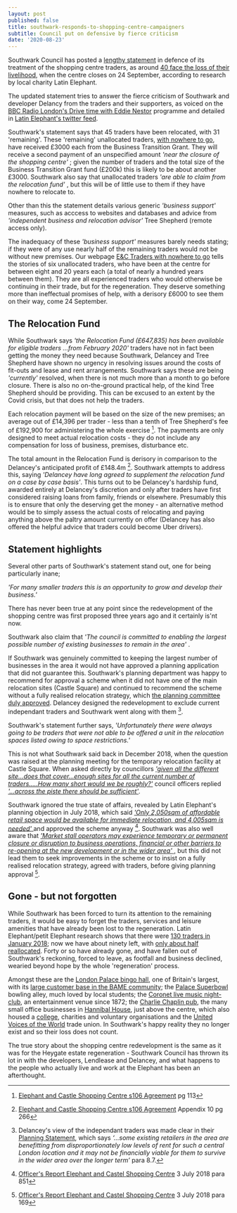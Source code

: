 ```yaml
---
layout: post
published: false
title: southwark-responds-to-shopping-centre-campaigners
subtitle: Council put on defensive by fierce criticism
date: '2020-08-23'
---
```

 

Southwark Council has posted a [lengthy statement](https://www.southwark.gov.uk/regeneration/elephant-and-castle?chapter=13) in defence of its treatment of the shopping centre traders, as around [40 face the loss of their livelihood](https://latinelephant.org/displaced-traders-with-no-relocation/#Sayed), when the centre closes on 24 September, according to research by local charity Latin Elephant.

The updated statement tries to answer the fierce criticism of Southwark and developer Delancy from the traders and their supporters, as voiced on the [BBC Radio London's Drive time with Eddie Nestor](https://www.bbc.co.uk/sounds/play/p08pkr7b) programme and detailed in [Latin Elephant's twitter feed](https://twitter.com/LatinElephant?ref_src=twsrc%5Egoogle%7Ctwcamp%5Eserp%7Ctwgr%5Eauthor).

Southwark's statement says that 45 traders have been relocated, with 31 'remaining'.  These 'remaining' unallocated traders, [with nowhere to go](https://twitter.com/LatinElephant), have received £3000 each from the Business Transition Grant.  They will receive a second payment of an unspecified amount _'near the closure of the shopping centre'_ ;  given the number of traders and the total size of the Business Transition Grant fund (£200k) this is likely to be about another £3000.  Southwark also say that unallocated traders _'are able to claim from the relocation fund'_ , but this will be of little use to them if they have nowhere to relocate to.

Other than this the statement details various generic _'business support'_ measures, such as acccess to websites and databases and advice from _'independent business and relocation advisor'_ Tree Shepherd (remote access only).

The inadequacy of these _'business support'_ measures barely needs stating; if they were of any use nearly half of the remaining traders would not be without new premises.  Our webpage [E&C Traders with nowhere to go](http://35percent.org/traders-expelled-by-regeneration/) tells the stories of six unallocated traders, who have been at the centre for between eight and 20 years each (a total of nearly a hundred years between them). They are all experienced traders who would otherwise be continuing in their trade, but for the regeneration.  They deserve something more than ineffectual promises of help, with a derisory £6000 to see them on their way, come 24 September.

## The Relocation Fund

While Southwark says _'the Relocation Fund (£647,835) has been available for eligible traders ...from February 2020'_ traders have not in fact been getting the money they need because Southwark, Delancey and Tree Shepherd have shown no urgency in resolving issues around the costs of fit-outs and lease and rent arrangements.  Southwark says these are being _'currently'_ resolved, when there is not much more than a month to go before closure.  There is also no on-the-ground practical help, of the kind Tree Shepherd should be providing.  This can be excused to an extent by the Covid crisis, but that does not help the traders.

Each relocation payment will be based on the size of the new premises; an average out of £14,396 per trader - less than a tenth of Tree Shepherd's fee of £192,900 for administering the whole exercise [^1].  The payments are only designed to meet actual relocation costs - they do not include any compensation for loss of business, premises, disturbance etc.

The total amount in the Relocation Fund is derisory in comparison to the Delancey's anticipated profit of £148.4m [^2]. Southwark attempts to address this, saying _'Delancey have long agreed to supplement the relocation fund on a case by case basis'_.  This turns out to be Delancey's hardship fund, awarded entirely at Delancey's discretion and only after traders have first considered raising loans from family, friends or elsewhere.  Presumably this is to ensure that only the deserving get the money - an alternative method would be to simply assess the actual costs of relocating and paying anything above the paltry amount currently on offer (Delancey has also offered the helpful advice that traders could become Uber drivers).

## Statement highlights

Several other parts of Southwark's statement stand out, one for being particularly inane;

_'For many smaller traders this is an opportunity to grow and develop their business.'_

There has never been true at any point since the redevelopment of the shopping centre was first proposed three years ago and it certainly is'nt now.

Southwark also claim that _'The council is committed to enabling the largest possible number of existing businesses to remain in the area'_ .

If Southwark was genuinely committed to keeping the largest number of businesses in the area it would not have approved a planning application that did not guarantee this.  Southwark's planning department was happy to recommend for approval a scheme when it did not have one of the main relocation sites (Castle Square) and continued to recommend the scheme without a fully realised relocation strategy, which [the planning committee duly approved](http://moderngov.southwark.gov.uk/mgAi.aspx?ID=49413). Delancey designed the redevelopment to exclude current independant traders and Southwark went along with them [^3].  

Southwark's statement further says, _'Unfortunately there were always going to be traders that were not able to be offered a unit in
the relocation spaces listed owing to space restrictions.'_

This is not what Southwark said back in December 2018, when the question was raised at the planning meeting for the temporary relocation facility at Castle Square. When asked directly by councillors [_'given all the different site...does that cover...enough sites for all the current number of traders.....How many short would we be roughly?'_](https://twitter.com/elephant_petit/status/1081278395504197633) council officers replied [ _'...across the piste there should be sufficient'_](https://twitter.com/elephant_petit/status/1081278395504197633).

Southwark ignored the true state of affairs, revealed by Latin Elephant's planning objection in July 2018, which said [ _'Only 2,050sqm of affordable retail space would be available for immediate relocation, and 4,005sqm is needed'_ ](http://planbuild.southwark.gov.uk/documents/?GetDocument=%7b%7b%7b!HvOs1eG7BYgl0hYZ8SIm5w%3d%3d!%7d%7d%7d) and approved the scheme anyway [^4]. Southwark was also well aware that [ _'Market stall operators may experience temporary or permanent closure or disruption to business operations, financial or other barriers to re-opening at the new development or in the wider area'_  ,](http://planbuild.southwark.gov.uk/documents/?GetDocument=%7b%7b%7b!HvOs1eG7BYgl0hYZ8SIm5w%3d%3d!%7d%7d%7d) but this did not lead them to seek improvements in the scheme or to insist on a fully realised relocation strategy, agreed with traders, before giving planning approval [^5].

## Gone - but not forgotten

While Southwark has been forced to turn its attention to the remaining traders, it would be easy to forget the traders, services and leisure amenities that have already been lost to the regeneration.  Latin Elephant/petit Elephant research shows that there were [130 traders in January 2018](https://latinelephant.org/map/); now we have about ninety left, with [only about half reallocated](https://latinelephant.org/displaced-traders-with-no-relocation/#Sayed).  Forty or so have already gone, and have fallen out of Southwark's reckoning, forced to leave, as footfall and business declined, wearied beyond hope by the whole 'regeneration' process.

Amongst these are the [London Palace bingo hall](http://www.palacebingo.co.uk/london-palace/), one of Britain's largest, with its [large customer base in the BAME community](https://www.southwarknews.co.uk/news/demolition-elephant-castle-shopping-centre-bingo-hall-impact-bme-elderly-ladies-break-community/); the [Palace Superbowl](https://www.facebook.com/londonbowling/) bowling alley, much loved by local students; the [Coronet live music night-club](https://en.wikipedia.org/wiki/The_Coronet), an entertainment venue since 1872; the [Charlie Chaplin pub](https://www.youtube.com/watch?v=3S_S3ZNZYq8),  the many small office businesses in [Hannibal House](https://www.london-se1.co.uk/news/view/4703), just above the centre, which also housed a [college](https://www.london-se1.co.uk/news/view/7978), charities and voluntary organisations and the [United Voices of the World](https://www.uvwunion.org.uk/news/uvw-needs-new-home) trade union.  In Southwark's happy reality they no longer exist and so their loss does not count.

The true story about the shopping centre redevelopment is the same as it was for the Heygate estate regeneration - Southwark Council has thrown its lot in with the developers, Lendlease and Delancey, and what happens to the people who actually live and work at the Elephant has been an afterthought.




[^1]: [Elephant and Castle Shopping Centre s106 Agreement](https://www.docdroid.net/wIuSC8m/shoppingcentres106-pdf) pg 113  

[^2]: [Elephant and Castle Shopping Centre s106 Agreement](https://www.docdroid.net/wIuSC8m/shoppingcentres106-pdf) Appendix 10 pg 266

[^3]: Delancey's view of the independant traders was made clear in their [Planning Statement](http://planbuild.southwark.gov.uk/documents/?GetDocument=%7b%7b%7b!LnbCaTCiMmUoN4H%2fUA2yyg%3d%3d!%7d%7d%7d), which says _‘…some existing retailers in the area are benefitting from disproportionately low levels of rent for such a central London location and it may not be financially viable for them to survive in the wider area over the longer term’_ para 8.7.

[^4]: [Officer's Report Elephant and Castel Shopping Centre](http://planbuild.southwark.gov.uk/documents/?GetDocument=%7b%7b%7b!HvOs1eG7BYgl0hYZ8SIm5w%3d%3d!%7d%7d%7d) 3 July 2018 para 851

[^5]: [Officer's Report Elephant and Castel Shopping Centre](http://planbuild.southwark.gov.uk/documents/?GetDocument=%7b%7b%7b!HvOs1eG7BYgl0hYZ8SIm5w%3d%3d!%7d%7d%7d) 3 July 2018 para 169